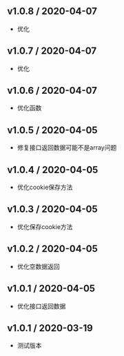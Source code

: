 ## v1.0.8 / 2020-04-07
- 优化

## v1.0.7 / 2020-04-07
- 优化

## v1.0.6 / 2020-04-07
- 优化函数

## v1.0.5 / 2020-04-05
- 修复接口返回数据可能不是array问题

## v1.0.4 / 2020-04-05
- 优化cookie保存方法

## v1.0.3 / 2020-04-05
- 优化保存cookie方法

## v1.0.2 / 2020-04-05
- 优化空数据返回

## v1.0.1 / 2020-04-05
- 优化接口返回数据

## v1.0.1 / 2020-03-19
- 测试版本
